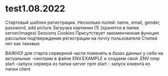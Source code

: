# test1.08.2022
Стартовый шаблон регистрации. 
Несколько полей: name, email, gender, password, add picture 
Загрузка картинки (1) (хранятся в папке server/images)
Sessions
Cookies
Присутствует закоменченная функция рассылки подтверждения регистрации на почту пользователя
Стилей нет как таковых

ВАЖНО! 
для старта серверной части поменять в базах данных у себя на актуальные -смотрим в файле ENV.EXAMPLE и создаем свой .ENV
nmp start -запуск сервера из папки server
npm start - запуск клиента из папки client
